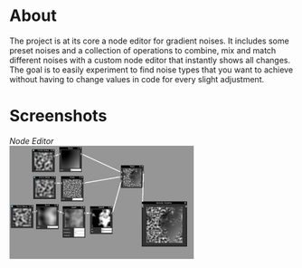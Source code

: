 # About
The project is at its core a node editor for gradient noises. It includes some preset noises and a collection of operations to combine, mix and match different noises with a custom node editor that instantly shows all changes. The goal is to easily experiment to find noise types that you want to achieve without having to change values in code for every slight adjustment.

# Screenshots
*Node Editor*
<br/><img src="Screenshots/nodeEditor.png" alt="Node Editor" height="200" /><br/>